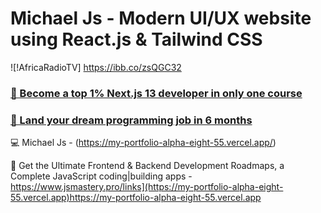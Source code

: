 # Michael Js  - Modern UI/UX website using React.js & Tailwind CSS

![!AfricaRadioTV]  https://ibb.co/zsQGC32

### [🌟 Become a top 1% Next.js 13 developer in only one course](https://jsmastery.pro/next13)
### [🚀 Land your dream programming job in 6 months](https://jsmastery.pro/masterclass)

💻 Michael Js - (https://my-portfolio-alpha-eight-55.vercel.app/)

📙 Get the Ultimate Frontend & Backend Development Roadmaps, a Complete JavaScript coding|building apps - https://www.jsmastery.pro/links](https://my-portfolio-alpha-eight-55.vercel.app)https://my-portfolio-alpha-eight-55.vercel.app
